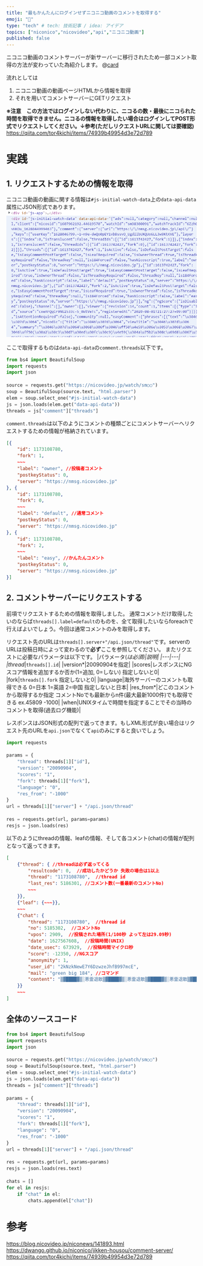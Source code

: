 ```yaml
---
title: "最もかんたんにログインせずニコニコ動画のコメントを取得する"
emoji: "🍣"
type: "tech" # tech: 技術記事 / idea: アイデア
topics: ["niconico","nicovideo","api","ニコニコ動画"]
published: false
---
```


ニコニコ動画のコメントサーバーが新サーバーに移行されたため一部コメント取得の方法が変わっていた為紹介します。
@[card](https://blog.nicovideo.jp/niconews/141893.html)

流れとしては
1. ニコニコ動画の動画ページHTMLから情報を取得
2. それを用いてコメントサーバーにGETリクエスト

**※注意　この方法ではログインしない代わりに、ニコるの数・最後にニコられた時間を取得できません。ニコるの情報を取得したい場合はログインしてPOST形式でリクエストしてください。↓参考(ただしリクエストURLに関しては要確認)**
https://qiita.com/tor4kichi/items/74939b49954d3e72d789

# 実践
## 1. リクエストするための情報を取得
ニコニコ動画の動画に関する情報は`#js-initial-watch-data`上の`data-api-data`属性にJSON形式であります。
![](/images/howto-get-nicovideo-comments/sc01.png)

ここで取得するものは`data-api-data`の`comment.threads`以下です。

```python
from bs4 import BeautifulSoup
import requests
import json

source = requests.get("https://nicovideo.jp/watch/sm○○")
soup = BeautifulSoup(source.text, "html.parser")
elem = soup.select_one("#js-initial-watch-data")
js = json.loads(elem.get("data-api-data"))
threads = js["comment"]["threads"]
```

`comment.threads`は以下のようにコメントの種類ごとにコメントサーバーへリクエストするための情報が格納されています。

```json
[{
    "id": 1173108780,
    "fork": 1,
    ~~~
    "label": "owner", //投稿者コメント
    "postkeyStatus": 0,
    "server": "https://nmsg.nicovideo.jp"
}, {
    "id": 1173108780,
    "fork": 0,
    ~~~
    "label": "default", //通常コメント
    "postkeyStatus": 0,
    "server": "https://nmsg.nicovideo.jp"
}, {
    "id": 1173108780,
    "fork": 2,
    ~~~
    "label": "easy", //かんたんコメント
    "postkeyStatus": 0,
    "server": "https://nmsg.nicovideo.jp"
}]
```

## 2. コメントサーバーにリクエストする
前項でリクエストするための情報を取得しました。 通常コメントだけ取得したいのならば`threads[].label=default`のものを、全て取得したいならforeachで行えばよいでしょう。今回は通常コメントのみを取得します。

リクエスト先のURLは`threads[].server+"/api.json/thread"`です。serverのURLは投稿日時によって変わるので**必ず**ここを参照してください。
またリクエストに必要なパラメータは以下です。
|パラメータ(*は必須)|説明|
|---|---|
|thread*|`threads[].id`|
|version*|20090904を指定|
|scores|レスポンスにNGスコア情報を追加するか否か(1=追加, 0=しない) 指定しないと0|
|fork|`threads[].fork` 指定しないと0|
|language|海外サーバーのコメントも取得できる 0=日本 1=英語 2=中国 指定しないと日本|
|res_from*|どこのコメントから取得するか指定 コメントNoでも最新からn件(最大最新1000件)でも取得できる ex.45809 -1000|
|when|UNIXタイムで時間を指定することでその当時のコメントを取得(過去ログ機能)|

レスポンスはJSON形式の配列で返ってきます。もしXML形式が良い場合はリクエスト先のURLを`api.json`でなくて`api`のみにすると良いでしょう。

```python
import requests

params = {
    "thread": threads[1]["id"],
    "version": "20090904",
    "scores": "1",
    "fork": threads[1]["fork"],
    "language": "0",
    "res_from": "-1000"
}
url = threads[1]["server"] + "/api.json/thread"

res = requests.get(url, params=params)
resjs = json.loads(res)
```

以下のようにthreadの情報、leafの情報、そして各コメント(chat)の情報が配列となって返ってきます。

```json
[
    {"thread": { //threadは必ず返ってくる
        "resultcode": 0,  //成功したかどうか 失敗の場合は1以上
        "thread": "1173108780",  //thread id
        "last_res": 5186301, //コメント数(一番最新のコメントNo)
        ~~~
    }},
    {"leaf": {~~~}},
    ~~~
    {"chat": {
        "thread": "1173108780",  //thread id
        "no": 5185302,  //コメントNo
        "vpos": 2909,  //投稿された場所(1/100秒 よって左は29.09秒)
        "date": 1627567608,  //投稿時間(UNIX)
        "date_usec": 673929,  //投稿時間マイクロ秒
        "score": -12350, //NGスコア
        "anonymity": 1, 
        "user_id": "2kNzkNewE7Y6DzwzeJhfB997mcE", 
        "mail": "green big 184", //コマンド
        "content": "▒▓████▓▒░悪霊退散▒▓████▓▒░悪霊退散▒▓████▓▒░悪霊退散▒▓████▓▒░悪霊退散▒▓████▓▒░悪霊退散▒▓████▓▒" //内容
    }}
    ~~~
]
```

## 全体のソースコード
```python
from bs4 import BeautifulSoup
import requests
import json

source = requests.get("https://nicovideo.jp/watch/sm○○")
soup = BeautifulSoup(source.text, "html.parser")
elem = soup.select_one("#js-initial-watch-data")
js = json.loads(elem.get("data-api-data"))
threads = js["comment"]["threads"]

params = {
    "thread": threads[1]["id"],
    "version": "20090904",
    "scores": "1",
    "fork": threads[1]["fork"],
    "language": "0",
    "res_from": "-1000"
}
url = threads[1]["server"] + "/api.json/thread"

res = requests.get(url, params=params)
resjs = json.loads(res.text)

chats = []
for el in resjs:
    if "chat" in el:
        chats.append(el["chat"])
```

# 参考
https://blog.nicovideo.jp/niconews/141893.html
https://dwango.github.io/niconico/jikken-housou/comment-server/
https://qiita.com/tor4kichi/items/74939b49954d3e72d789